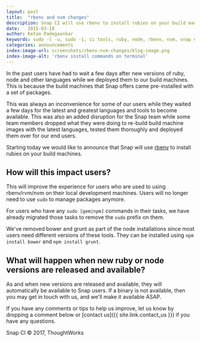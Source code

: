 ```yaml
---
layout: post
title:  "rbenv and nvm changes"
description: Snap CI will use rbenv to install rubies on your build machines.
date:   2015-03-18
author: Ketan Padegaonkar
keywords: sudo -l -u, sudo -1, ci tools, ruby, node, rbenv, nvm, snap ci
categories: announcements
index-image-url: screenshots/rbenv-nvm-changes/blog-image.png
index-image-alt: 'rbenv install commands on terminal'
---
```


In the past users have had to wait a few days after new versions of ruby, node and other languages while we deployed them to our build machines. This is because the build machines that Snap offers came pre-installed with a set of packages.

This was always an inconvenience for some of our users while they waited a few days for the latest and greatest languages and tools to become available. This was also an added disruption for the Snap team while some team members dropped what they were doing to re-build build machine images with the latest languages, tested them thoroughly and deployed them over for our end users.

Starting today we would like to announce that Snap will use [rbenv](https://github.com/sstephenson/rbenv) to install rubies on your build machines.

## How will this impact users?

This will improve the experience for users who are used to using rbenv/rvm/nvm on their local development machines. Users will no longer need to use `sudo` to manage packages anymore.

For users who have any `sudo [gem|npm]` commands in their tasks, we have already migrated those tasks to remove the `sudo` prefix on them.

We've removed bower and grunt as part of the node installations since most users need different versions of these tools. They can be installed using `npm install bower` and `npm install grunt`.

## What will happen when new ruby or node versions are released and available?

As and when new versions are released and available, they will automatically be available to Snap users. If a binary is not available, then you may get in touch with us, and we'll make it available ASAP.

If you have any comments or tips to help us improve, let us know by dropping a comment below or [contact us]({{ site.link.contact_us }}) if you have any questions.

 
Snap CI © 2017, ThoughtWorks

